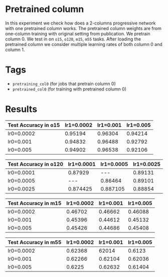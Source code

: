 # Pretrained column

In this experiment we check how does a 2-columns progressive network with one pretrained column works. The pretrained column weights are from one-column training with original setting from publication. We pretrain column 0. We test in on `o15`, `o120`, `m15`, `m55` tasks. After loading the pretrained column we consider multiple learning rates of both column 0 and column 1.

# Tags

- `pretraining_col0` (for jobs that pretrain column 0)
- `pretrained_col0` (for training with pretrained column 0)

# Results

Test Accuracy in o15 | lr1=0.0002 | lr1=0.001 | lr1=0.005
--- | --- | --- | ---
lr0=0.0002 | 0.95194 | 0.96304 | 0.94214
lr0=0.001 | 0.94832 | 0.96488 | 0.92792
lr0=0.005 | 0.94902 | 0.96538 | 0.92106

Test Accuracy in o120 | lr1=0.0001 | lr1=0.0005 | lr1=0.0025
--- | --- | --- | ---
lr0=0.0001 | 0.87929 | --- | 0.89131
lr0=0.0005 | --- | 0.86464 | 0.89101
lr0=0.0025 | 0.874425 | 0.887105 | 0.88854

Test Accuracy in m15 | lr1=0.0002 | lr1=0.001 | lr1=0.005
--- | --- | --- | ---
lr0=0.0002 | 0.46702 | 0.46662 | 0.46088
lr0=0.001 | 0.45396 | 0.44612 | 0.45132
lr0=0.005 | 0.45426 | 0.44686 | 0.45408

Test Accuracy in m55 | lr1=0.0002 | lr1=0.001 | lr1=0.005
--- | --- | --- | ---
lr0=0.0002 | 0.62368 | 62014 | 0.6123
lr0=0.001 | 0.62266 | 0.62104 | 0.62036
lr0=0.005 | 0.6225 | 0.62632 | 0.61404
